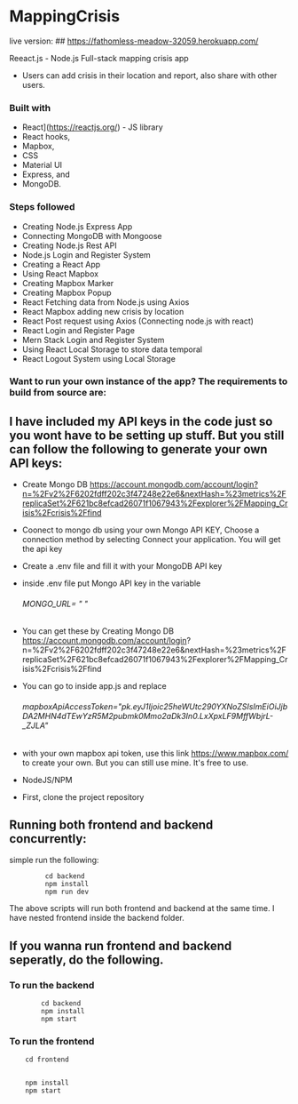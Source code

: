 ﻿# MappingCrisis


live version: ## https://fathomless-meadow-32059.herokuapp.com/


Reeact.js - Node.js Full-stack mapping crisis app 

- Users can add crisis in their location and report, also share with other users.


### Built with
- React](https://reactjs.org/) - JS library
- React hooks,
- Mapbox, 
- CSS
- Material UI
- Express, 
and 
- MongoDB. 

### Steps followed
- Creating Node.js Express App
- Connecting MongoDB with Mongoose
- Creating Node.js Rest API
- Node.js Login and Register System
-  Creating a React App
- Using React Mapbox 
- Creating Mapbox Marker
- Creating Mapbox Popup
- React Fetching data from Node.js using Axios
- React Mapbox adding new crisis by location
- React Post request using Axios (Connecting node.js with react)
- React Login and Register Page
- Mern Stack Login and Register System
- Using React Local Storage to store data temporal
- React Logout System using Local Storage








### Want to run your own instance of the app?  The requirements to build from source are:

## I have included my API keys in the code just so you wont have to be setting up stuff. But you still can follow the following to generate your own API keys:


- Create Mongo DB https://account.mongodb.com/account/login?n=%2Fv2%2F6202fdff202c3f47248e22e6&nextHash=%23metrics%2FreplicaSet%2F621bc8efcad26071f1067943%2Fexplorer%2FMapping_Crisis%2Fcrisis%2Ffind
- Coonect to mongo db using your own Mongo API KEY,  Choose a connection method by selecting Connect your application. You will get the api key 
- Create a .env file and fill it with your MongoDB API key
- inside .env file put Mongo API key in the variable
    ###### MONGO_URL= "  "
- You can get these by
     Creating Mongo DB https://account.mongodb.com/account/login?       n=%2Fv2%2F6202fdff202c3f47248e22e6&nextHash=%23metrics%2FreplicaSet%2F621bc8efcad26071f1067943%2Fexplorer%2FMapping_Crisis%2Fcrisis%2Ffind
     
 
 - You can go to inside app.js 
   and replace  
   ###### mapboxApiAccessToken="pk.eyJ1Ijoic25heWUtc290YXNoZSIsImEiOiJjbDA2MHN4dTEwYzR5M2pubmk0Mmo2aDk3In0.LxXpxLF9MffWbjrL-_ZJLA" 
     
- with your own mapbox api token, use this link https://www.mapbox.com/ to create your own. But you can still use mine. It's free to use.

     
- NodeJS/NPM
- First, clone the project repository


## Running both frontend and backend concurrently:
   simple run the following:
           
             cd backend
             npm install
             npm run dev
   The above scripts will run both frontend and backend at the same time. I have nested frontend inside the backend folder.




 ## If you wanna run frontend and backend seperatly, do the following.
  
### To run the backend

            cd backend
            npm install 
            npm start



### To run the frontend
     
        cd frontend


        npm install
        npm start
        
        
        
        
        
 








